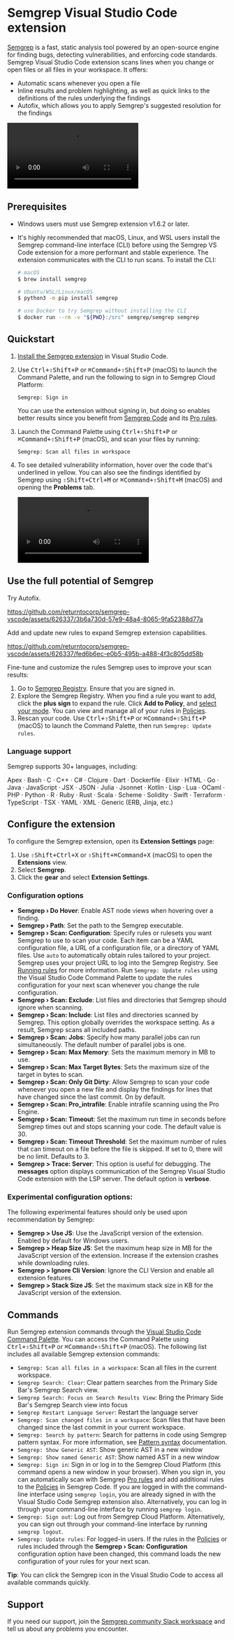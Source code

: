 # Semgrep Visual Studio Code extension

[Semgrep](https://semgrep.dev/) is a fast, static analysis tool powered by an open-source engine for finding bugs, detecting vulnerabilities, and enforcing code standards. Semgrep Visual Studio Code extension scans lines when you change or open files or all files in your workspace. It offers:

- Automatic scans whenever you open a file
- Inline results and problem highlighting, as well as quick links to the definitions of the rules underlying the findings
- Autofix, which allows you to apply Semgrep's suggested resolution for the findings

<video src="https://github.com/returntocorp/semgrep-vscode/assets/626337/b08d17b6-3fb7-46fe-93ec-09f9257d58a3" controls="controls">
</video>

## Prerequisites

- Windows users must use Semgrep extension v1.6.2 or later.
- It's highly recommended that macOS, Linux, and WSL users install the Semgrep command-line interface (CLI) before using the Semgrep VS Code extension for a more performant and stable experience. The extension communicates with the CLI to run scans. To install the CLI:

  ```sh
  # macOS
  $ brew install semgrep

  # Ubuntu/WSL/Linux/macOS
  $ python3 -m pip install semgrep

  # use Docker to try Semgrep without installing the CLI
  $ docker run --rm -v "${PWD}:/src" semgrep/semgrep semgrep
  ```

## Quickstart

1. [Install the Semgrep extension](https://code.visualstudio.com/docs/editor/extension-marketplace#_install-an-extension) in Visual Studio Code.
2. Use <kbd>Ctrl+⇧Shift+P</kbd> or <kbd>⌘Command+⇧Shift+P</kbd> (macOS) to launch the Command Palette, and run the following to sign in to Semgrep Cloud Platform:
   ```console
   Semgrep: Sign in
   ```
   You can use the extension without signing in, but doing so enables better results since you benefit from [Semgrep Code](https://semgrep.dev/products/semgrep-code/) and its [Pro rules](https://semgrep.dev/docs/semgrep-code/pro-rules/).
3. Launch the Command Palette using <kbd>Ctrl+⇧Shift+P</kbd> or <kbd>⌘Command+⇧Shift+P</kbd> (macOS), and scan your files by running:
   ```console
   Semgrep: Scan all files in workspace
   ```
4. To see detailed vulnerability information, hover over the code that's underlined in yellow. You can also see the findings identified by Semgrep using <kbd>⇧Shift+Ctrl+M</kbd> or <kbd>⌘Command+⇧Shift+M</kbd> (macOS) and opening the **Problems** tab.

   <video src="https://github.com/returntocorp/semgrep-vscode/assets/626337/49033d56-f4f4-4b70-8318-1b0ea8e991b5" controls="controls">
   </video>

## Use the full potential of Semgrep

Try Autofix.

https://github.com/returntocorp/semgrep-vscode/assets/626337/3b6a730d-57e9-48a4-8065-9fa52388d77a

Add and update new rules to expand Semgrep extension capabilities.

https://github.com/returntocorp/semgrep-vscode/assets/626337/fed6b6ec-e0b5-495b-a488-4f3c805dd58b

Fine-tune and customize the rules Semgrep uses to improve your scan results:

1. Go to [Semgrep Registry](https://semgrep.dev/explore). Ensure that you are signed in.
2. Explore the Semgrep Registry. When you find a rule you want to add, click the **plus sign** to expand the rule. Click **Add to Policy**, and [select your mode](https://semgrep.dev/docs/semgrep-code/policies#blocking-a-pr-or-mr-through-rule-modes). You can view and manage all of your rules in [Policies](https://semgrep.dev/orgs/-/policies).
3. Rescan your code. Use <kbd>Ctrl+⇧Shift+P</kbd> or <kbd>⌘Command+⇧Shift+P</kbd> (macOS) to launch the Command Palette, then run `Semgrep: Update rules`.

### Language support

Semgrep supports 30+ languages, including:

Apex · Bash · C · C++ · C# · Clojure · Dart · Dockerfile · Elixir · HTML · Go · Java · JavaScript · JSX · JSON · Julia · Jsonnet · Kotlin · Lisp · Lua · OCaml · PHP · Python · R · Ruby · Rust · Scala · Scheme · Solidity · Swift · Terraform · TypeScript · TSX · YAML · XML · Generic (ERB, Jinja, etc.)

## Configure the extension

To configure the Semgrep extension, open its **Extension Settings** page:

1. Use <kbd>⇧Shift+Ctrl+X</kbd> or <kbd>⇧Shift+⌘Command+X</kbd> (macOS) to open the **Extensions** view.
2. Select **Semgrep**.
3. Click the **gear** and select **Extension Settings**.

### Configuration options

- **Semgrep › Do Hover**: Enable AST node views when hovering over a finding.
- **Semgrep › Path**: Set the path to the Semgrep executable.
- **Semgrep › Scan: Configuration**: Specify rules or rulesets you want Semgrep to use to scan your code. Each item can be a YAML configuration file, a URL of a configuration file, or a directory of YAML files. Use `auto` to automatically obtain rules tailored to your project. Semgrep uses your project URL to log into the Semgrep Registry. See [Running rules](https://semgrep.dev/docs/running-rules/) for more information. Run `Semgrep: Update rules` using the Visual Studio Code Command Palette to update the rules configuration for your next scan whenever you change the rule configuration.
- **Semgrep › Scan: Exclude**: List files and directories that Semgrep should ignore when scanning.
- **Semgrep › Scan: Include**: List files and directories scanned by Semgrep. This option globally overrides the workspace setting. As a result, Semgrep scans all included paths.
- **Semgrep › Scan: Jobs**: Specify how many parallel jobs can run simultaneously. The default number of parallel jobs is one.
- **Semgrep › Scan: Max Memory**: Sets the maximum memory in MB to use.
- **Semgrep › Scan: Max Target Bytes**: Sets the maximum size of the target in bytes to scan.
- **Semgrep › Scan: Only Git Dirty**: Allow Semgrep to scan your code whenever you open a new file and display the findings for lines that have changed since the last commit. On by default.
- **Semgrep › Scan: Pro_intrafile**: Enable intrafile scanning using the Pro Engine.
- **Semgrep › Scan: Timeout**: Set the maximum run time in seconds before Semgrep times out and stops scanning your code. The default value is 30.
- **Semgrep › Scan: Timeout Threshold**: Set the maximum number of rules that can timeout on a file before the file is skipped. If set to 0, there will be no limit. Defaults to 3.
- **Semgrep > Trace: Server**: This option is useful for debugging. The **messages** option displays communication of the Semgrep Visual Studio Code extension with the LSP server. The default option is **verbose**.

### Experimental configuration options:

The following experimental features should only be used upon recommendation by Semgrep:

- **Semgrep > Use JS**: Use the JavaScript version of the extension. Enabled by default for Windows users.
- **Semgrep > Heap Size JS**: Set the maximum heap size in MB for the JavaScript version of the extension. Increase if the extension crashes while downloading rules.
- **Semgrep > Ignore Cli Version**: Ignore the CLI Version and enable all extension features.
- **Semgrep > Stack Size JS**: Set the maximum stack size in KB for the JavaScript version of the extension.

## Commands

Run Semgrep extension commands through the [Visual Studio Code Command Palette](https://code.visualstudio.com/docs/getstarted/userinterface#_command-palette). You can access the Command Palette using <kbd>Ctrl+⇧Shift+P</kbd> or <kbd>⌘Command+⇧Shift+P</kbd> (macOS). The following list includes all available Semgrep extension commands:

- `Semgrep: Scan all files in a workspace`: Scan all files in the current workspace.
- `Semgrep Search: Clear`: Clear pattern searches from the Primary Side Bar's Semgrep Search view.
- `Semgrep Search: Focus on Search Results View`: Bring the Primary Side Bar's Semgrep Search view into focus
- `Semgrep Restart Language Server`: Restart the language server
- `Semgrep: Scan changed files in a workspace`: Scan files that have been changed since the last commit in your current workspace.
- `Semgrep: Search by pattern`: Search for patterns in code using Semgrep pattern syntax. For more information, see [Pattern syntax](https://semgrep.dev/docs/writing-rules/pattern-syntax/) documentation.
- `Semgrep: Show Generic AST`: Show generic AST in a new window
- `Semgrep: Show named Generic AST`: Show named AST in a new window
- `Semgrep: Sign in`: Sign in or log in to the Semgrep Cloud Platform (this command opens a new window in your browser). When you sign in, you can automatically scan with Semgrep [Pro rules](https://semgrep.dev/docs/semgrep-code/pro-rules/) and add additional rules to the [Policies](https://semgrep.dev/orgs/-/policies) in Semgrep Code. If you are logged in with the command-line interface using <code>semgrep&nbsp;login</code>, you are already signed in with the Visual Studio Code Semgrep extension also. Alternatively, you can log in through your command-line interface by running `semgrep login`.
- `Semgrep: Sign out`: Log out from Semgrep Cloud Platform. Alternatively, you can sign out through your command-line interface by running `semgrep logout`.
- `Semgrep: Update rules`: For logged-in users. If the rules in the [Policies](https://semgrep.dev/orgs/-/policies) or rules included through the **Semgrep › Scan: Configuration** configuration option have been changed, this command loads the new configuration of your rules for your next scan.

**Tip**: You can click the Semgrep icon in the Visual Studio Code to access all available commands quickly.

## Support

If you need our support, join the [Semgrep community Slack workspace](http://go.semgrep.dev/slack) and tell us about any problems you encounter.
